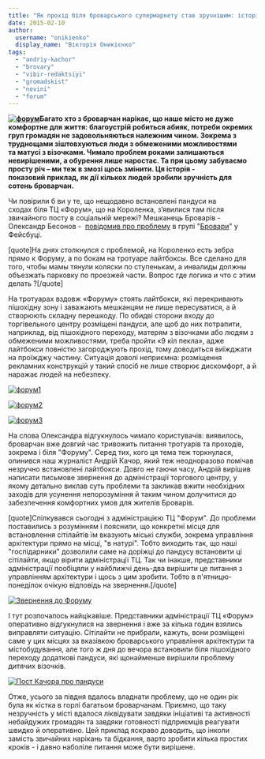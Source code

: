 ```yaml
---
title: "Як прохід біля броварського супермаркету став зручнішим: історія одного звернення"
date: 2015-02-10
author: 
  username: "onikienko"
  display_name: "Вікторія Оникієнко"
tags: 
  - "andriy-kachor"
  - "brovary"
  - "vibir-redaktsiyi"
  - "gromadskist"
  - "novini"
  - "forum"
---
```


**[![форум](https://mpz.brovary.org/wp-content/uploads/2015/02/forum.jpg)](https://mpz.brovary.org/wp-content/uploads/2015/02/forum.jpg)Багато хто з броварчан нарікає, що наше місто не дуже комфортне для життя: благоустрій робиться абияк, потреби окремих груп громадян не задовольняються належним чином. Зокрема з труднощами зіштовхуються люди з обмеженими можливостями та матусі з візочками. Чимало проблем роками залишаються невирішеними, а обурення лише наростає. Та при цьому забуваємо просту річ – ми теж в змозі щось змінити. Ця історія - показовий приклад, як дії кількох людей зробили зручність для сотень броварчан.**

Чи повірили б ви у те, що нещодавно встановлені пандуси на сходах біля ТЦ «Форум», що на Короленка, з’явилися там після звичайного посту в соціальній мережі? Мешканець Броварів -  Олександр Бесонов -  [повідомив про проблему](https://www.facebook.com/groups/brovary/permalink/976864222343544/) в групі "[Бровари](https://www.facebook.com/groups/brovary)" у Фейсбуці.

\[quote\]На днях столкнулся с проблемой, на Короленко есть зебра прямо к Форуму, а по бокам на тротуаре лайтбоксы. Все сделано для того, чтобы мамы тянули коляски по ступенькам, а инвалиды должны объезжать парковку по проезжей части. Вопрос где логика и что с этим делать ?\[/quote\]

На тротуарах вздовж «Форуму» стоять лайтбокси, які перекривають пішохідну зону і заважають мешканцям не лише пересуватися, а й створюють складну перешкоду. По обидві сторони входу до торгівельного центру розміщені пандуси, але щоб до них потрапити, наприклад, від пішохідного переходу, матерям з візочками або людям з обмеженими можливостями, треба пройти «9 кіл пекла», адже лайтбокси повністю загороджують прохід, тому доводиться виїжджати на проїжджу частину. Ситуація доволі неприємна: розміщення рекламних конструкцій у такий спосіб не лише створює дискомфорт, а й наражає людей на небезпеку.

[![форум1](https://mpz.brovary.org/wp-content/uploads/2015/02/forum1.jpg)](https://mpz.brovary.org/wp-content/uploads/2015/02/forum1.jpg)

[![форум2](https://mpz.brovary.org/wp-content/uploads/2015/02/forum2.jpg)](https://mpz.brovary.org/wp-content/uploads/2015/02/forum2.jpg)

[![форум3](https://mpz.brovary.org/wp-content/uploads/2015/02/forum3.jpg)](https://mpz.brovary.org/wp-content/uploads/2015/02/forum3.jpg)

На слова Олександра відгукнулось чимало користувачів: виявилось, броварчан вже довгий час тривожить питання тротуарів та проходів, зокрема і біля "Форуму". Серед тих, кого ця тема теж торкнулася, опинився наш журналіст Андрій Качор, який теж неодноразово помічав незручно встановлені лайтбокси. Довго не гаючи часу, Андрій вирішив написати письмове звернення до адміністрації торгового центру, у якому детально виклав суть проблеми та закликав вжити необхідних заходів для усунення непорозуміння й таким чином долучитися до забезпечення комфортних умов для жителів Броварів.

\[quote\]Спілкувався сьогодні з адміністрацією ТЦ "Форум". До проблеми поставились з розумінням і пояснили, що конкретні місця для встановлення сітілайтів їм вказують міські служби, зокрема управління архітектури прямо на місці, "в натурі". Тобто виходить так, що наші "госпідарники" дозволили саме на доріжці до пандусу встановити ці сітілайти, якщо вірити адміністрації ТЦ. Так чи інакше, представники адміністрації пообіцяли у найближчі день-два вирішити це питання з управлінням архітектури і щось з цим зробити. Тобто в п'ятницю-понеділок очікую відповідь на звернення.\[/quote\]

[![Звернення до Форуму](https://mpz.brovary.org/wp-content/uploads/2015/02/Zvernennya-do-Forumu.jpg)](https://mpz.brovary.org/wp-content/uploads/2015/02/Zvernennya-do-Forumu.jpg)

І тут розпочалось найцікавіше. Представники адміністрації ТЦ «Форум» оперативно відгукнулися на звернення і вже за кілька годин взялись виправляти ситуацію. Сітілайти не прибрали, кажуть, вони розміщені саме у цих місцях за вказівкою броварського управління архітектури та містобудування, але того ж дня до вечора встановили біля пішохідного переходу додаткові пандуси, які щонайменше вирішили проблему дитячих візочків.

[![Пост Качора про пандуси](https://mpz.brovary.org/wp-content/uploads/2015/02/Post-Kachora-pro-pandusi.jpg)](https://mpz.brovary.org/wp-content/uploads/2015/02/Post-Kachora-pro-pandusi.jpg)

Отже, усього за півдня вдалось владнати проблему, що не один рік була як кістка в горлі багатьом броварчанам. Приємно, що таку незручність у місті вдалося ліквідувати завдяки ініціативі та активності небайдужих громадян та завдяки готовності підприємців реагувати швидко й оперативно. Цей приклад яскраво доводить, що інколи замість звичайних нарікань та бідкання, варто зробити кілька простих кроків - і давно наболіле питання може бути вирішене.
